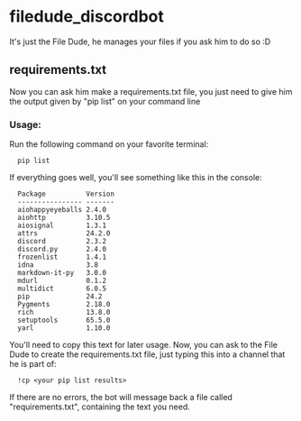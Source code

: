 # filedude_discordbot
It's just the File Dude, he manages your files if you ask him to do so :D

## requirements.txt
Now you can ask him make a requirements.txt file, you just need to give him the
output given by "pip list" on your command line

### Usage:
Run the following command on your favorite terminal:
```
  pip list 
```
If everything goes well, you'll see something like this in the console:
```
  Package          Version
  ---------------- -------
  aiohappyeyeballs 2.4.0
  aiohttp          3.10.5 
  aiosignal        1.3.1
  attrs            24.2.0 
  discord          2.3.2
  discord.py       2.4.0
  frozenlist       1.4.1
  idna             3.8
  markdown-it-py   3.0.0
  mdurl            0.1.2
  multidict        6.0.5
  pip              24.2
  Pygments         2.18.0
  rich             13.8.0
  setuptools       65.5.0
  yarl             1.10.0
```
You'll need to copy this text for later usage. Now, you can ask to the File Dude to create the requirements.txt file,
just typing this into a channel that he is part of:
```
  !cp <your pip list results>
```

If there are no errors, the bot will message back a file called "requirements.txt", containing the text you need.
